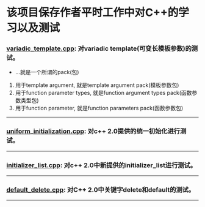  # 该项目保存作者平时工作中对C++的学习以及测试
 ### [variadic_template.cpp](variadic_template.cpp): 对variadic template(可变长模板参数)的测试。
 * ...就是一个所谓的pack(包)
 1. 用于template argument, 就是template argument pack(模板参数包)
 2. 用于function parameter types, 就是function argument types pack(函数参数类型包)
 3. 用于function parameter, 就是function parameters pack(函数参数包)
  
 *********************************************
 
 ### [uniform_initialization.cpp](uniform_initialization.cpp): 对c++ 2.0提供的统一初始化进行测试。
 
 *********************************************
 
 ### [initializer_list.cpp](initializer_list.cpp): 对c++ 2.0中新提供的initializer_list进行测试。
 
 *********************************************
 
 ### [default_delete.cpp](default_delete.cpp): 对C++ 2.0中关键字delete和default的测试。
 
 *********************************************
 